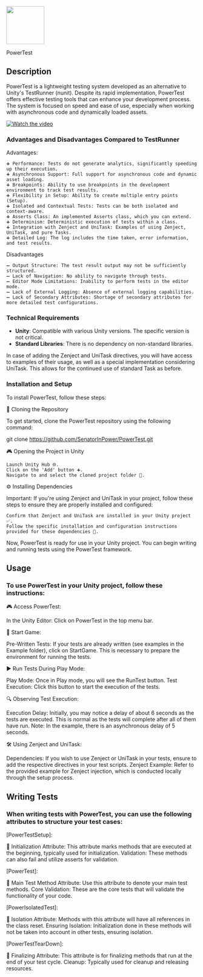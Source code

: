 <img src="https://github.com/SenatorInPower/PowerTest/assets/66920423/6bce5a7f-bbf4-407b-9ec1-4d7a82f7b5bc" width="100" height="100">

 PowerTest

## Description

PowerTest is a lightweight testing system developed as an alternative to Unity's TestRunner (nunit). Despite its rapid implementation, PowerTest offers effective testing tools that can enhance your development process. The system is focused on speed and ease of use, especially when working with asynchronous code and dynamically loaded assets.


[![Watch the video](https://github.com/SenatorInPower/PowerTest/assets/66920423/7c9af3f6-eae0-47bc-aee2-44d0d6fec4b2)](https://github.com/SenatorInPower/PowerTest/assets/66920423/7c9af3f6-eae0-47bc-aee2-44d0d6fec4b2)


### Advantages and Disadvantages Compared to TestRunner

Advantages:

    ➕ Performance: Tests do not generate analytics, significantly speeding up their execution.
    ➕ Asynchronous Support: Full support for asynchronous code and dynamic asset loading.
    ➕ Breakpoints: Ability to use breakpoints in the development environment to track test results.
    ➕ Flexibility in Setup: Ability to create multiple entry points (Setup).
    ➕ Isolated and Contextual Tests: Tests can be both isolated and context-aware.
    ➕ Asserts Class: An implemented Asserts class, which you can extend.
    ➕ Determinism: Deterministic execution of tests within a class.
    ➕ Integration with Zenject and UniTask: Examples of using Zenject, UniTask, and pure Tasks.
    ➕ Detailed Log: The log includes the time taken, error information, and test results.

Disadvantages

    ➖ Output Structure: The test result output may not be sufficiently structured.
    ➖ Lack of Navigation: No ability to navigate through tests.
    ➖ Editor Mode Limitations: Inability to perform tests in the editor mode.
    ➖ Lack of External Logging: Absence of external logging capabilities.
    ➖ Lack of Secondary Attributes: Shortage of secondary attributes for more detailed test configurations.


### Technical Requirements

- **Unity**: Compatible with various Unity versions. The specific version is not critical.
- **Standard Libraries**: There is no dependency on non-standard libraries.


In case of adding the Zenject and UniTask directives, you will have access to examples of their usage, as well as a special implementation considering UniTask. This allows for the continued use of standard Task as before.

### Installation and Setup

To install PowerTest, follow these steps:

 🔗 Cloning the Repository

   To get started, clone the PowerTest repository using the following command:

   git clone https://github.com/SenatorInPower/PowerTest.git

🎮 Opening the Project in Unity

    Launch Unity Hub 🌐.
    Click on the 'Add' button ➕.
    Navigate to and select the cloned project folder 📁.

   ⚙️ Installing Dependencies

Important: If you're using Zenject and UniTask in your project, follow these steps to ensure they are properly installed and configured:

    Confirm that Zenject and UniTask are installed in your Unity project ✅.
    Follow the specific installation and configuration instructions provided for these dependencies 📘.

Now, PowerTest is ready for use in your Unity project. You can begin writing and running tests using the PowerTest framework.

## Usage

### To use PowerTest in your Unity project, follow these instructions:

🎮 Access PowerTest:

  In the Unity Editor: Click on PowerTest in the top menu bar.

🚀 Start Game:

 Pre-Written Tests: If your tests are already written (see examples in the Example folder), click on StartGame. This is necessary to prepare the environment for running the tests.

▶️ Run Tests During Play Mode:

 Play Mode: Once in Play mode, you will see the RunTest button.
 Test Execution: Click this button to start the execution of the tests.

🔍 Observing Test Execution:

 Execution Delay: Initially, you may notice a delay of about 6 seconds as the tests are executed. This is normal as the tests will complete after all of them have run. Note: In the example, there is an asynchronous delay of 5 seconds.

🛠️ Using Zenject and UniTask:

 Dependencies: If you wish to use Zenject or UniTask in your tests, ensure to add the respective directives in your test scripts.
 Zenject Example: Refer to the provided example for Zenject injection, which is conducted locally through the setup process.


## Writing Tests

### When writing tests with PowerTest, you can use the following attributes to structure your test cases:

[PowerTestSetup]:

 🔹 Initialization Attribute: This attribute marks methods that are executed at the beginning, typically used for initialization.
     Validation: These methods can also fail and utilize asserts for validation.

[PowerTest]:

  🔹 Main Test Method Attribute: Use this attribute to denote your main test methods.
     Core Validation: These are the core tests that will validate the functionality of your code.

[PowerIsolatedTest]:

🔹 Isolation Attribute: Methods with this attribute will have all references in the class reset.
 Ensuring Isolation: Initialization done in these methods will not be taken into account in other tests, ensuring isolation.

[PowerTestTearDown]:

🔹 Finalizing Attribute: This attribute is for finalizing methods that run at the end of your test cycle.
   Cleanup: Typically used for cleanup and releasing resources.
